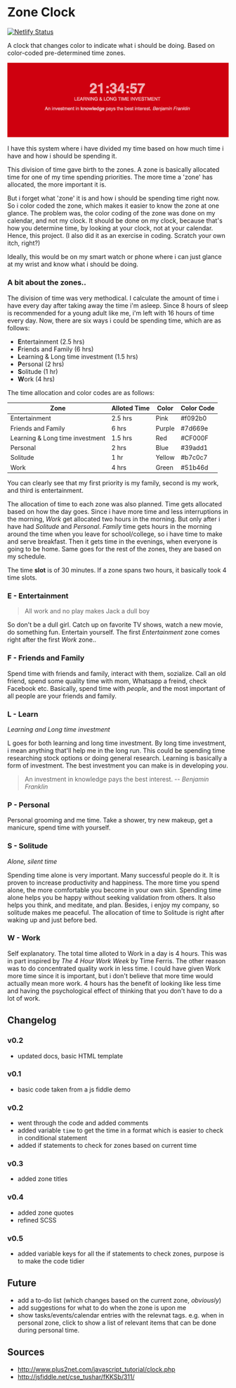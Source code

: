 # Zone Clock

[![Netlify Status](https://api.netlify.com/api/v1/badges/ff4b8235-f06e-40e8-b76e-cba2854a689a/deploy-status)](https://app.netlify.com/sites/zoneblocks/deploys)

A clock that changes color to indicate what i should be doing. Based on color-coded pre-determined time zones.

![Screenshot](https://github.com/aamnah/js-clock/blob/master/screenshots/learn.png)

I have this system where i have divided my time based on how much time i have and how i should be spending it.

This division of time gave birth to the zones. A zone is basically allocated time for one of my time spending priorities. The more time a 'zone' has allocated, the more important it is.

But i forget what 'zone' it is and how i should be spending time right now. So i color coded the zone, which makes it easier to know the zone at one glance. The problem was, the color coding of the zone was done on my calendar, and not my clock. It should be done on my clock, because that's how you determine time, by looking at your clock, not at your calendar. Hence, this project. (I also did it as an exercise in coding. Scratch your own itch, right?)

Ideally, this would be on my smart watch or phone where i can just glance at my wrist and know what i should be doing.

### A bit about the zones..

The division of time was very methodical. I calculate the amount of time i have every day after taking away the time i'm asleep. Since 8 hours of sleep is recommended for a young adult like me, i'm left with 16 hours of time every day. Now, there are six ways i could be spending time, which are as follows:

- **E**ntertainment (2.5 hrs)
- **F**riends and Family (6 hrs)
- **L**earning & Long time investment (1.5 hrs)
- **P**ersonal (2 hrs)
- **S**olitude (1 hr)
- **W**ork (4 hrs)

The time allocation and color codes are as follows:

| Zone                       | Alloted Time | Color  | Color Code | 
|---------------------------------|---------|--------|------------|
| Entertainment                   | 2.5 hrs | Pink   | #f092b0    |
| Friends and Family              | 6 hrs   | Purple | #7d669e    |
| Learning & Long time investment | 1.5 hrs | Red    | #CF000F    |
| Personal                        | 2 hrs   | Blue   | #39add1    |
| Solitude                        | 1 hr    | Yellow | #b7c0c7    |
| Work                            | 4 hrs   | Green  | #51b46d    |

You can clearly see that my first priority is my family, second is my work, and third is entertainment.

The allocation of time to each zone was also planned. Time gets allocated based on how the day goes. Since i have more time and less interruptions in the morning, _Work_ get allocated two hours in the morning. But only after i have had _Solitude_ and _Personal_. _Family_ time gets hours in the morning around the time when you leave for school/college, so i have time to make and serve breakfast. Then it gets time in the evenings, when everyone is going to be home. Same goes for the rest of the zones, they are based on my schedule.

The time **slot** is of 30 minutes. If a zone spans two hours, it basically took 4 time slots.

### E - Entertainment
> All work and no play makes Jack a dull boy

So don't be a dull girl. Catch up on favorite TV shows, watch a new movie, do something fun. Entertain yourself. The first _Entertainment_ zone comes right after the first _Work_ zone..

### F - Friends and Family
Spend time with friends and family, interact with them, sozialize. Call an old friend, spend some quality time with mom, Whatsapp a freind, check Facebook etc. Basically, spend time with _people_, and the most important of all people are your friends and family.

### L - Learn
_Learning and Long time investment_

L goes for both learning and long time investment. By long time investment, i mean anything that'll help me in the long run. This could be spending time researching stock options or doing general research. Learning is basically a form of investment. The best investment you can make is in developing _you_.

> An investment in knowledge pays the best interest. 
> -- <cite>Benjamin Franklin</cite>

### P - Personal
Personal grooming and me time. Take a shower, try new makeup, get a manicure, spend time with yourself. 

### S - Solitude
_Alone, silent time_

Spending time alone is very important. Many successful people do it. It is proven to increase productivity and happiness. The more time you spend alone, the more comfortable you become in your own skin. Spending time alone helps you be happy without seeking validation from others. It also helps you think, and meditate, and plan. Besides, i enjoy my company, so solitude makes me peaceful. The allocation of time to Solitude is right after waking up and just before bed.

### W - Work
Self explanatory. The total time alloted to Work in a day is 4 hours. This was in part inspired by _The 4 Hour Work Week_ by Time Ferris. The other reason was to do concentrated quality work in less time. I could have given Work more time since it is important, but i don't believe that more time would actually mean more work. 4 hours has the benefit of looking like less time and having the psychological effect of thinking that you don't have to do a lot of work.



Changelog
---

### v0.2
- updated docs, basic HTML template

### v0.1
- basic code taken from a js fiddle demo

### v0.2
- went through the code and added comments
- added variable `time` to get the time in a format which is easier to check in conditional statement
- added if statements to check for zones based on current time

### v0.3
- added zone titles

### v0.4
- added zone quotes
- refined SCSS

### v0.5
- added variable keys for all the if statements to check zones, purpose is to make the code tidier


Future
---

- add a to-do list (which changes based on the current zone, _obviously_)
- add suggestions for what to do when the zone is upon me
- show tasks/events/calendar entries with the relevnat tags. e.g. when in personal zone, click to show a list of relevant items that can be done during personal time.


Sources
---
- http://www.plus2net.com/javascript_tutorial/clock.php
- http://jsfiddle.net/cse_tushar/fKKSb/311/